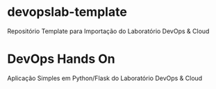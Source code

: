 # devopslab-template
Repositório Template para Importação do Laboratório DevOps &amp; Cloud


# DevOps Hands On
Aplicação Simples em Python/Flask do Laboratório DevOps & Cloud
